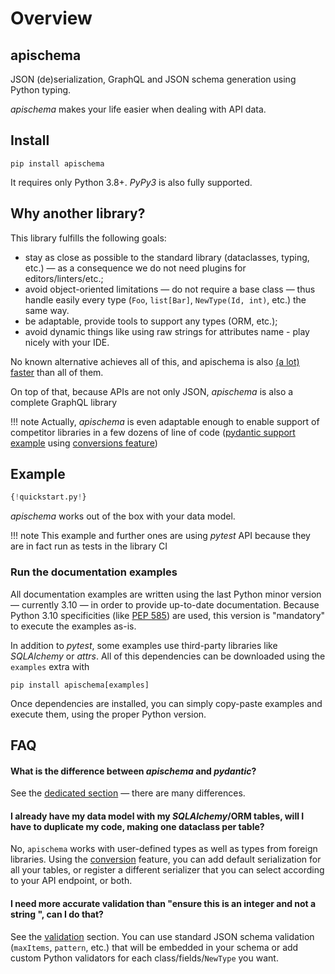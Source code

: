 # Overview

## apischema

JSON (de)serialization, GraphQL and JSON schema generation using Python typing.

*apischema* makes your life easier when dealing with API data.

<!--
## Documentation

[https://wyfo.github.io/apischema/](https://wyfo.github.io/apischema/)
-->

## Install
```shell
pip install apischema
```
It requires only Python 3.8+. *PyPy3* is also fully supported.

## Why another library?

<!--
(If you wonder how this differs from the *pydantic* library, see the [dedicated section of the documentation](difference_with_pydantic.md) — there are many differences.)
-->

This library fulfills the following goals:

- stay as close as possible to the standard library (dataclasses, typing, etc.) — as a consequence we do not need plugins for editors/linters/etc.;
- avoid object-oriented limitations — do not require a base class — thus handle easily every type (`Foo`, `list[Bar]`, `NewType(Id, int)`, etc.) the same way.
- be adaptable, provide tools to support any types (ORM, etc.);
- avoid dynamic things like using raw strings for attributes name - play nicely with your IDE.

No known alternative achieves all of this, and apischema is also [(a lot) faster](optimizations_and_benchmark.md#benchmark) than all of them.

On top of that, because APIs are not only JSON, *apischema* is also a complete GraphQL library

!!! note
    Actually, *apischema* is even adaptable enough to enable support of competitor libraries in a few dozens of line of code ([pydantic support example](examples/pydantic_support.md) using [conversions feature](conversions.md))

## Example

```python
{!quickstart.py!}
```
*apischema* works out of the box with your data model.

!!! note
    This example and further ones are using *pytest* API because they are in fact run as tests in the library CI

### Run the documentation examples

All documentation examples are written using the last Python minor version — currently 3.10 — in order to provide up-to-date documentation. Because Python 3.10 specificities (like [PEP 585](https://www.python.org/dev/peps/pep-0604/)) are used, this version is "mandatory" to execute the examples as-is.

In addition to *pytest*, some examples use third-party libraries like *SQLAlchemy* or *attrs*. All of this dependencies can be downloaded using the `examples` extra with
```shell
pip install apischema[examples]
```

Once dependencies are installed, you can simply copy-paste examples and execute them, using the proper Python version. 

## FAQ

#### What is the difference between *apischema* and *pydantic*?

See the [dedicated section](difference_with_pydantic.md) — there are many differences.

#### I already have my data model with my *SQLAlchemy*/ORM tables, will I have to duplicate my code, making one dataclass per table?
No, `apischema` works with user-defined types as well as types from foreign libraries. Using the [conversion](conversions.md) feature, you can add default serialization for all your tables, or register a different serializer that you can select according to your API endpoint, or both.

#### I need more accurate validation than "ensure this is an integer and not a string ", can I do that?
See the [validation](validation.md) section. You can use standard JSON schema validation (`maxItems`, `pattern`, etc.) that will be embedded in your schema or add custom Python validators for each class/fields/`NewType` you want.